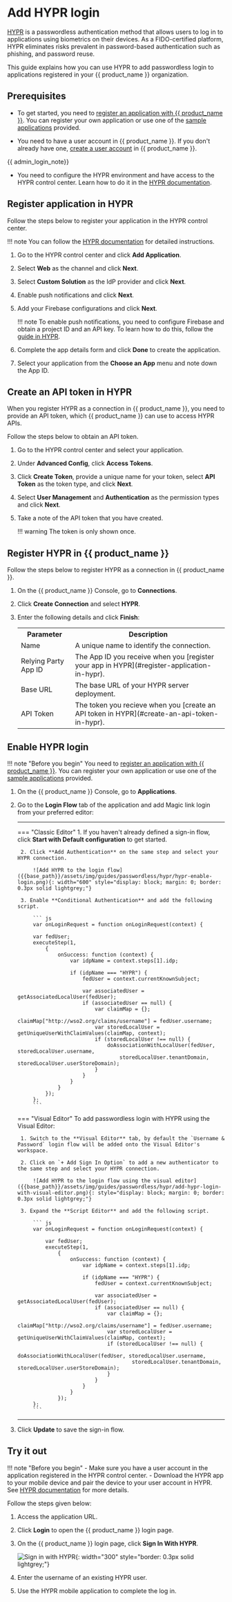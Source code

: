 # Add HYPR login

[HYPR](https://www.hypr.com/) is a passwordless authentication method that allows users to log in to applications using biometrics on their devices. As a FIDO-certified platform, HYPR eliminates risks prevalent in password-based authentication such as phishing, and password reuse.

This guide explains how you can use  HYPR to add passwordless login to applications registered in your {{ product_name }} organization.

## Prerequisites

- To get started, you need to [register an application with {{ product_name }}]({{base_path}}/guides/applications/). You can register your own application or use one of the [sample applications]({{base_path}}/get-started/try-samples/) provided.

- You need to have a user account in {{ product_name }}. If you don't already have one, [create a user account]({{base_path}}/guides/users/manage-users/#onboard-a-user) in {{ product_name }}.

{{ admin_login_note}}

- You need to configure the HYPR environment and have access to the HYPR control center. Learn how to do it in the [HYPR documentation](https://docs.hypr.com/hyprcloud/docs/cc-std).

## Register application in HYPR

Follow the steps below to register your application in the HYPR control center.

!!! note
    You can follow the [HYPR documentation](https://docs.hypr.com/hyprcloud/docs/cc-adv-application-new) for detailed instructions.

1. Go to the HYPR control center and click **Add Application**.
    <!-- ![Add application in HYPR control center]({{base_path}}/assets/img/guides/passwordless/hypr/hypr-add-app.png) -->

2. Select **Web** as the channel and click **Next**.
    <!-- ![Select channel as web]({{base_path}}/assets/img/guides/passwordless/hypr/hypr-web-channel.png) -->

3. Select **Custom Solution** as the IdP provider and click **Next**.
    <!-- ![Select IdP]({{base_path}}/assets/img/guides/passwordless/hypr/hypr-select-idp.png) -->

4. Enable push notifications and click **Next**.
    <!-- ![Enable push notifictions]({{base_path}}/assets/img/guides/passwordless/hypr/hypr-enable-push-notifications.png) -->

5. Add your Firebase configurations and click **Next**.

    !!! note
        To enable push notifications, you need to configure Firebase and obtain a project ID and an API key. To learn how to do this, follow the [guide in HYPR](https://docs.hypr.com/hyprcloud/docs/cc-adv-configuring-push-notifications-firebase).

    <!-- ![Add Firebase configurations]({{base_path}}/assets/img/guides/passwordless/hypr/hypr-add-firebase-configs.png) -->

6. Complete the app details form and click **Done** to create the application.

7. Select your application from the **Choose an App** menu and note down the App ID.

## Create an API token in HYPR

When you register HYPR as a connection in {{ product_name }}, you need to provide an API token, which {{ product_name }} can use to access HYPR APIs.

Follow the steps below to obtain an API token.

1. Go to the HYPR control center and select your application.

2. Under **Advanced Config**, click **Access Tokens**.
    <!-- ![Select access tokens]({{base_path}}/assets/img/guides/passwordless/hypr/hypr-access-tokens.png) -->
3. Click **Create Token**, provide a unique name for your token, select **API Token** as the token type, and click **Next**.
    <!-- ![Create an access token]({{base_path}}/assets/img/guides/passwordless/hypr/hypr-create-token.png) -->

4. Select **User Management** and **Authentication** as the permission types and click **Next**.
    <!-- ![Select the permission level for the access token]({{base_path}}/assets/img/guides/passwordless/hypr/hypr-permissions-api-token.png) -->

5. Take a note of the API token that you have created.
    
    !!! warning
        The token is only shown once.

## Register HYPR in {{ product_name }}

Follow the steps below to register HYPR as a connection in {{ product_name }}.

1. On the {{ product_name }} Console, go to **Connections**.

2. Click **Create Connection** and select **HYPR**.

3. Enter the following details and click **Finish**:
    <!-- ![Enter details to add HYPR to {{ product_name }}]({{base_path}}/assets/img/guides/passwordless/hypr/hypr-add-connection.png) -->

    <table>
      <tr>
        <th>Parameter</th>
        <th>Description</th>
      </tr>
      <tr>
        <td>Name</td>
        <td>A unique name to identify the connection.</td>
      </tr>
      <tr>
          <td>Relying Party App ID</td>
          <td>The App ID you receive when you [register your app in HYPR](#register-application-in-hypr).</td>
      </tr>
      <tr>
          <td>Base URL</td>
          <td>The base URL of your HYPR server deployment.</td>
      </tr>
      <tr>
          <td>API Token</td>
          <td>The token you recieve when you [create an API token in HYPR](#create-an-api-token-in-hypr).</td>
      </tr>
    </table>

## Enable HYPR login

!!! note "Before you begin"
    You need to [register an application with {{ product_name }}]({{base_path}}/guides/applications/). You can register your own application or use one of the [sample applications]({{base_path}}/get-started/try-samples/) provided.

1. On the {{ product_name }} Console, go to **Applications**.

2. Go to the **Login Flow** tab of the application and add Magic link login from your preferred editor:

    ---
    === "Classic Editor"
        1. If you haven't already defined a sign-in flow, click **Start with Default configuration** to get started.

        2. Click **Add Authentication** on the same step and select your HYPR connection.

            ![Add HYPR to the login flow]({{base_path}}/assets/img/guides/passwordless/hypr/hypr-enable-login.png){: width="600" style="display: block; margin: 0; border: 0.3px solid lightgrey;"}
        
        3. Enable **Conditional Authentication** and add the following script.

            ``` js
            var onLoginRequest = function onLoginRequest(context) {

            var fedUser;
            executeStep(1,
                {
                    onSuccess: function (context) {
                        var idpName = context.steps[1].idp;

                        if (idpName === "HYPR") {
                            fedUser = context.currentKnownSubject;

                            var associatedUser = getAssociatedLocalUser(fedUser);
                            if (associatedUser == null) {
                                var claimMap = {};
                                claimMap["http://wso2.org/claims/username"] = fedUser.username;
                                var storedLocalUser = getUniqueUserWithClaimValues(claimMap, context);
                                if (storedLocalUser !== null) {
                                    doAssociationWithLocalUser(fedUser, storedLocalUser.username, 
                                        storedLocalUser.tenantDomain, storedLocalUser.userStoreDomain);
                                }
                            }
                        }
                    }
                });
            };
            ```

    === "Visual Editor"
        To add passwordless login with HYPR using the Visual Editor:
  
        1. Switch to the **Visual Editor** tab, by default the `Username & Password` login flow will be added onto the Visual Editor's workspace.
        
        2. Click on `+ Add Sign In Option` to add a new authenticator to the same step and select your HYPR connection.
            
            ![Add HYPR to the login flow using the visual editor]({{base_path}}/assets/img/guides/passwordless/hypr/add-hypr-login-with-visual-editor.png){: style="display: block; margin: 0; border: 0.3px solid lightgrey;"}

        3. Expand the **Script Editor** and add the following script.

            ``` js
            var onLoginRequest = function onLoginRequest(context) {

                var fedUser;
                executeStep(1,
                    {
                        onSuccess: function (context) {
                            var idpName = context.steps[1].idp;

                            if (idpName === "HYPR") {
                                fedUser = context.currentKnownSubject;

                                var associatedUser = getAssociatedLocalUser(fedUser);
                                if (associatedUser == null) {
                                    var claimMap = {};
                                    claimMap["http://wso2.org/claims/username"] = fedUser.username;
                                    var storedLocalUser = getUniqueUserWithClaimValues(claimMap, context);
                                    if (storedLocalUser !== null) {
                                        doAssociationWithLocalUser(fedUser, storedLocalUser.username, 
                                            storedLocalUser.tenantDomain, storedLocalUser.userStoreDomain);
                                    }
                                }
                            }
                        }
                    });
            };
            ```

    ---

3. Click **Update** to save the sign-in flow.

## Try it out

!!! note "Before you begin"
    - Make sure you have a user account in the application registered in the HYPR control center.
    - Download the HYPR app to your mobile device and pair the device to your user account in HYPR.
    <br/>
    See [HYPR documentation](https://docs.hypr.com/hyprcloud/docs/mobile-app-overview) for more details.

Follow the steps given below:

1. Access the application URL.

2. Click **Login** to open the {{ product_name }} login page.

3. On the {{ product_name }} login page, click **Sign In With HYPR**.

    ![Sign in with HYPR]({{base_path}}/assets/img/guides/passwordless/hypr/hypr-sign-in-with-hypr.png){: width="300" style="border: 0.3px solid lightgrey;"}

4. Enter the username of an existing HYPR user.

5. Use the HYPR mobile application to complete the log in.
